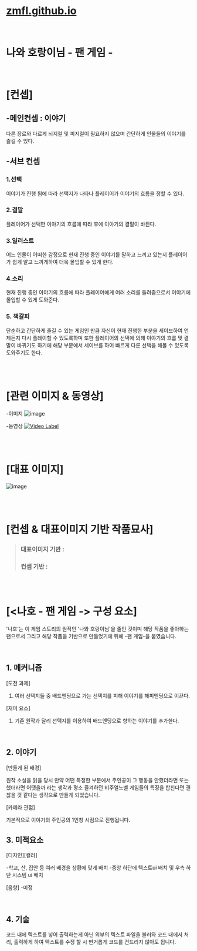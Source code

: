 # [zmfl.github.io](https://zmfl.github.io/)

<br>

# 나와 호랑이님 - 팬 게임 -

<br>

# [컨셉]
## -메인컨셉 : 이야기
다른 장르와 다르게 뇌지컬 및 피지컬이 필요하지 않으며 간단하게 인물들의 이야기를 즐길 수 있다.

## -서브 컨셉
### 1.선택 
이야기가 진행 됨에 따라 선택지가 나타나 플레이어가 이야기의 흐름을 정할 수 있다.

### 2.결말
플레이어가 선택한 이야기의 흐름에 따라 후에 이야기의 결말이 바뀐다.

### 3.일러스트
어느 인물이 어떠한 감정으로 현재 진행 중인 이야기를 말하고 느끼고 있는지 플레이어가 쉽게 알고 느끼게하여 더욱 몰입할 수 있게 한다.

### 4.소리
현재 진행 중인 이야기의 흐름에 따라 플레이어에게 여러 소리를 들려줌으로서 이야기에 몰입할 수 있게 도와준다.

### 5. 책갈피
단순하고 간단하게 즐길 수 있는 게임인 만큼 자신이 현재 진행한 부분을 세이브하여 언제든지 다시 플레이할 수 있도록하며 또한 플레이어의 선택에 의해 이야기의 흐름 및 결말이 바뀌기도 하기에 해당 부분에서 세이브를 하여 빠르게 다른 선택을 해볼 수 있도록 도와주기도 한다.

<br><br>

# [관련 이미지 & 동영상]

-이미지
![image](https://github.com/zmfl/zmfl.github.io/assets/23565281/eb08b160-8b30-4aa9-aaa8-160eb6fafaaf)

-동영상
[![Video Label](https://www.youtube.com/watch?v=GHcdHO9mz-4/0.jpg)](https://www.youtube.com/watch?v=GHcdHO9mz-4)

<br><br>

# [대표 이미지]
![image](https://github.com/zmfl/zmfl.github.io/assets/23565281/d0acb966-5037-478a-a304-80eb03195ba0)

<br><br>

# [컨셉 & 대표이미지 기반 작품묘사]

> ### 대표이미지 기반 :
> ### 컨셉 기반 :

<br><br>

# [<나호 - 팬 게임 -> 구성 요소]
'나호'는 이 게임 스토리의 원작인 '나와 호랑이님'을 줄인 것이며 해당 작품을 좋아하는 팬으로서 그리고 해당 작품을 기반으로 만들었기에 뒤에 -팬 게임-을 붙였습니다.

<br>

## 1. 메커니즘

[도전 과제]

1. 여러 선택지들 중 배드엔딩으로 가는 선택지를 피해 이야기를 해피엔딩으로 이끈다.

[재미 요소]

1. 기존 원작과 달리 선택지를 이용하여 배드엔딩으로 향하는 이야기를 추가한다.

<br>

## 2. 이야기
[만들게 된 배경]

원작 소설을 읽을 당시 만약 어떤 특정한 부분에서 주인공이 그 행동을 안했더라면 또는 했더라면 어땟을까 라는 생각과 평소 즐겨하던 비주얼노벨 게임들의 특징을 합친다면 괜찮을 것 같다는 생각으로 만들게 되었습니다.

[카메라 관점]

기본적으로 이야기의 주인공의 1인칭 시점으로 진행됩니다.

## 3. 미적요소

[디자인][컬러]

-학교, 산, 집안 등 여러 배경을 상황에 맞게 배치
-중앙 하단에 텍스트ui 배치 및 우측 하단 시스템 ui 배치

[음향]
-미정

<br>

## 4. 기술

코드 내에 텍스트를 넣어 출력하는게 아닌 외부의 텍스트 파일을 불러와 코드 내에서 처리, 출력하게 하여 텍스트를 수정 할 시 번거롭게 코드를 건드리지 않아도 됩니다.
